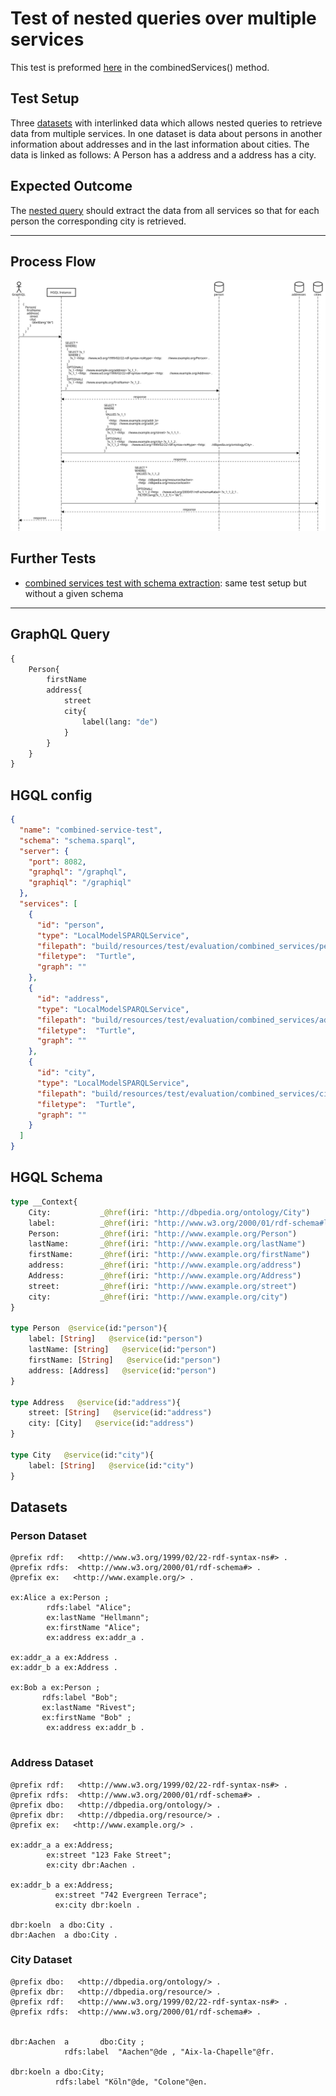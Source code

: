 # Test of nested queries over multiple services
This test is preformed [here](../../src/test/java/org/hypergraphql/ApplicationTest.java) in the combinedServices() method.

## Test Setup
Three [datasets](#datasets) with interlinked data which allows nested queries to retrieve data from multiple services. 
In one dataset is data about persons in another information about addresses and in the last information about cities.
The data is linked as follows: A Person has a address and a address has a city.

## Expected Outcome
The [nested query](#graphql-query) should extract the data from all services so that for each person the corresponding city is retrieved.

-----------------------------
## Process Flow

![Sequence Diagram](../figures/combined_services.svg)

## Further Tests
- [combined services test with schema extraction](test_combined_services_extracted.md): same test setup but without a given schema

--------
## GraphQL Query 
```graphql
{
    Person{
        firstName
        address{
            street
            city{
                label(lang: "de")
            }
        }
    }
}
```

## HGQL config
```json
{
  "name": "combined-service-test",
  "schema": "schema.sparql",
  "server": {
    "port": 8082,
    "graphql": "/graphql",
    "graphiql": "/graphiql"
  },
  "services": [
    {
      "id": "person",
      "type": "LocalModelSPARQLService",
      "filepath": "build/resources/test/evaluation/combined_services/person.ttl",
      "filetype":  "Turtle",
      "graph": ""
    },
    {
      "id": "address",
      "type": "LocalModelSPARQLService",
      "filepath": "build/resources/test/evaluation/combined_services/addresses.ttl",
      "filetype":  "Turtle",
      "graph": ""
    },
    {
      "id": "city",
      "type": "LocalModelSPARQLService",
      "filepath": "build/resources/test/evaluation/combined_services/cities.ttl",
      "filetype":  "Turtle",
      "graph": ""
    }
  ]
}
```

## HGQL Schema

```graphql
type __Context{
    City:           _@href(iri: "http://dbpedia.org/ontology/City")
    label:          _@href(iri: "http://www.w3.org/2000/01/rdf-schema#label")
    Person:         _@href(iri: "http://www.example.org/Person")
    lastName:       _@href(iri: "http://www.example.org/lastName")
    firstName:      _@href(iri: "http://www.example.org/firstName")
    address:        _@href(iri: "http://www.example.org/address")
    Address:        _@href(iri: "http://www.example.org/Address")
    street:         _@href(iri: "http://www.example.org/street")
    city:           _@href(iri: "http://www.example.org/city")
}

type Person  @service(id:"person"){
    label: [String]   @service(id:"person")
    lastName: [String]   @service(id:"person")
    firstName: [String]   @service(id:"person")
    address: [Address]   @service(id:"person")
}

type Address   @service(id:"address"){
    street: [String]   @service(id:"address")
    city: [City]   @service(id:"address")
}

type City   @service(id:"city"){
    label: [String]   @service(id:"city")
}
```

## Datasets

### Person Dataset
```turtle
@prefix rdf:   <http://www.w3.org/1999/02/22-rdf-syntax-ns#> .
@prefix rdfs:  <http://www.w3.org/2000/01/rdf-schema#> .
@prefix ex:   <http://www.example.org/> .

ex:Alice a ex:Person ;
        rdfs:label "Alice";
        ex:lastName "Hellmann";
        ex:firstName "Alice";
        ex:address ex:addr_a .

ex:addr_a a ex:Address .
ex:addr_b a ex:Address .

ex:Bob a ex:Person ;
       rdfs:label "Bob";
       ex:lastName "Rivest";
       ex:firstName "Bob" ;
        ex:address ex:addr_b .


```
### Address Dataset
```turtle
@prefix rdf:   <http://www.w3.org/1999/02/22-rdf-syntax-ns#> .
@prefix rdfs:  <http://www.w3.org/2000/01/rdf-schema#> .
@prefix dbo:   <http://dbpedia.org/ontology/> .
@prefix dbr:   <http://dbpedia.org/resource/> .
@prefix ex:   <http://www.example.org/> .

ex:addr_a a ex:Address;
        ex:street "123 Fake Street";
        ex:city dbr:Aachen .

ex:addr_b a ex:Address;
          ex:street "742 Evergreen Terrace";
          ex:city dbr:koeln .

dbr:koeln  a dbo:City .
dbr:Aachen  a dbo:City .
```
### City Dataset
```turtle
@prefix dbo:   <http://dbpedia.org/ontology/> .
@prefix dbr:   <http://dbpedia.org/resource/> .
@prefix rdf:   <http://www.w3.org/1999/02/22-rdf-syntax-ns#> .
@prefix rdfs:  <http://www.w3.org/2000/01/rdf-schema#> .


dbr:Aachen  a       dbo:City ;
            rdfs:label  "Aachen"@de , "Aix-la-Chapelle"@fr.

dbr:koeln a dbo:City;
          rdfs:label "Köln"@de, "Colone"@en.
```